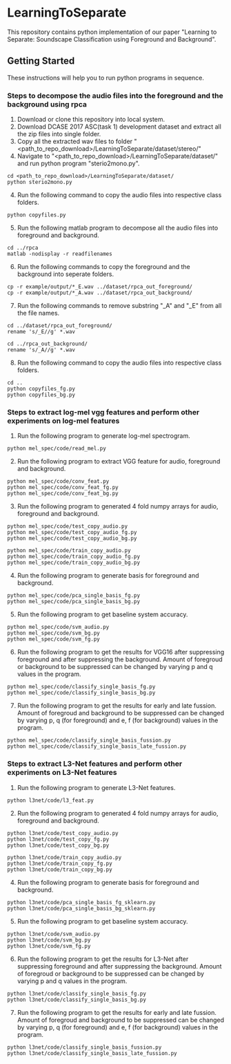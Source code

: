 # LearningToSeparate

This repository contains python implementation of our paper "Learning to Separate: Soundscape Classification using Foreground and Background".

## Getting Started

These instructions will help you to run python programs in sequence.

### Steps to decompose the audio files into the foreground and the background using rpca

1. Download or clone this repository into local system.
2. Download DCASE 2017 ASC(task 1) development dataset and extract all the zip files into single folder.
3. Copy all the extracted wav files to folder "<path_to_repo_download>/LearningToSeparate/dataset/stereo/"
4. Navigate to "<path_to_repo_download>/LearningToSeparate/dataset/" and run python program "sterio2mono.py".
```
cd <path_to_repo_download>/LearningToSeparate/dataset/
python sterio2mono.py
```
4. Run the following command to copy the audio files into respective class folders.
```
python copyfiles.py
```
5. Run the following matlab program to decompose all the audio files into foreground and background.
```
cd ../rpca
matlab -nodisplay -r readfilenames
```
6. Run the following commands to copy the foreground and the background into seperate folders.
```
cp -r example/output/*_E.wav ../dataset/rpca_out_foreground/
cp -r example/output/*_A.wav ../dataset/rpca_out_background/
```
7. Run the following commands to remove substring "_A" and "_E" from all the file names.
```
cd ../dataset/rpca_out_foreground/
rename 's/_E//g' *.wav

cd ../rpca_out_background/
rename 's/_A//g' *.wav
```
8. Run the following command to copy the audio files into respective class folders.
```
cd ..
python copyfiles_fg.py
python copyfiles_bg.py
```
### Steps to extract log-mel vgg features and perform other experiments on log-mel features
1. Run the following program to generate log-mel spectrogram.
```
python mel_spec/code/read_mel.py

```
2. Run the following program to extract VGG feature for audio, foreground and background.
```
python mel_spec/code/conv_feat.py
python mel_spec/code/conv_feat_fg.py
python mel_spec/code/conv_feat_bg.py
```
3. Run the following program to generated 4 fold numpy arrays for audio, foreground and background.
```
python mel_spec/code/test_copy_audio.py
python mel_spec/code/test_copy_audio_fg.py
python mel_spec/code/test_copy_audio_bg.py

python mel_spec/code/train_copy_audio.py
python mel_spec/code/train_copy_audio_fg.py
python mel_spec/code/train_copy_audio_bg.py
```
4. Run the following program to generate basis for foreground and background.
```
python mel_spec/code/pca_single_basis_fg.py
python mel_spec/code/pca_single_basis_bg.py
```
5. Run the following program to get baseline system accuracy.
```
python mel_spec/code/svm_audio.py
python mel_spec/code/svm_bg.py
python mel_spec/code/svm_fg.py
```
6. Run the following program to get the results for VGG16 after suppressing foreground and after suppressing the background. Amount of foregroud or background to be suppressed can be changed by varying p and q values in the program. 
```
python mel_spec/code/classify_single_basis_fg.py
python mel_spec/code/classify_single_basis_bg.py
```
7. Run the following program to get the results for early and late fussion. Amount of foregroud and background to be suppressed can be changed by varying p, q (for foreground) and e, f (for background) values in the program. 
```
python mel_spec/code/classify_single_basis_fussion.py
python mel_spec/code/classify_single_basis_late_fussion.py
```

### Steps to extract L3-Net features and perform other experiments on L3-Net features

1. Run the following program to generate L3-Net features.
```
python l3net/code/l3_feat.py

```
2. Run the following program to generated 4 fold numpy arrays for audio, foreground and background.
```
python l3net/code/test_copy_audio.py
python l3net/code/test_copy_fg.py
python l3net/code/test_copy_bg.py

python l3net/code/train_copy_audio.py
python l3net/code/train_copy_fg.py
python l3net/code/train_copy_bg.py
```
4. Run the following program to generate basis for foreground and background.
```
python l3net/code/pca_single_basis_fg_sklearn.py
python l3net/code/pca_single_basis_bg_sklearn.py
```
5. Run the following program to get baseline system accuracy.
```
python l3net/code/svm_audio.py
python l3net/code/svm_bg.py
python l3net/code/svm_fg.py
```
6. Run the following program to get the results for L3-Net after suppressing foreground and after suppressing the background. Amount of foregroud or background to be suppressed can be changed by varying p and q values in the program. 
```
python l3net/code/classify_single_basis_fg.py
python l3net/code/classify_single_basis_bg.py
```
7. Run the following program to get the results for early and late fussion. Amount of foregroud and background to be suppressed can be changed by varying p, q (for foreground) and e, f (for background) values in the program. 
```
python l3net/code/classify_single_basis_fussion.py
python l3net/code/classify_single_basis_late_fussion.py
```
